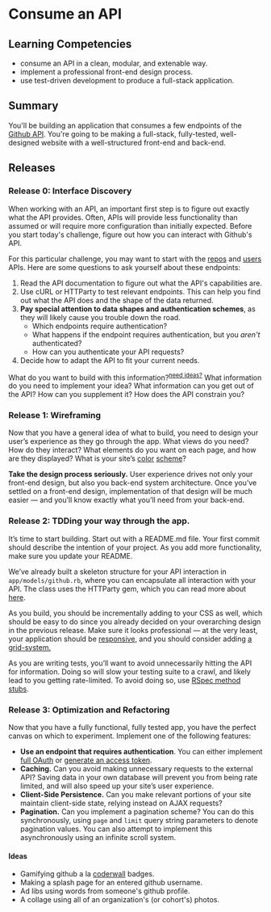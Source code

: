 # Consume an API

## Learning Competencies
- consume an API in a clean, modular, and extenable way.
- implement a professional front-end design process.
- use test-driven development to produce a full-stack application.

## Summary

You'll be building an application that consumes a few endpoints of the 
[Github API](https://developer.github.com/v3/). You're going to be making a 
full-stack, fully-tested, well-designed website with a well-structured 
front-end and back-end.

## Releases

### Release 0: Interface Discovery

When working with an API, an important first step is to figure out exactly what
the API provides. Often, APIs will provide less functionality than assumed or
will require more configuration than initially expected. Before you start 
today's challenge, figure out how you can interact with Github's API. 


For this particular challenge, you may want to start with the 
[repos](https://developer.github.com/v3/repos/) and 
[users](https://developer.github.com/v3/users/) APIs. Here are some questions to
ask yourself about these endpoints:

  1. Read the API documentation to figure out what the API's capabilities are.
  2. Use cURL or HTTParty to test relevant endpoints. This can help you find out 
     what the API does and the shape of the data returned.
  3. **Pay special attention to data shapes and authentication schemes**, as they 
     will likely cause you trouble down the road.
     - Which endpoints require authentication?
     - What happens if the endpoint requires authentication, 
       but you *aren't* authenticated?
     - How can you authenticate your API requests?
  4. Decide how to adapt the API to fit your current needs.

What do you want to build with this information?<sup>[need ideas?](#ideas)</sup> What information do you need 
to implement your idea? What information can you get out of the API? How can you 
supplement it? How does the API constrain you?



### Release 1: Wireframing

Now that you have a general idea of what to build, you need to design your 
user’s experience as they go through the app. What views do you need? How do 
they interact? What elements do you want on each page, and how are they 
displayed? What is your site’s [color](http://colorschemedesigner.com/)
[scheme](http://www.colourlovers.com/)?

**Take the design process seriously.** User experience drives not only your 
front-end design, but also you back-end system architecture. Once you’ve 
settled on a front-end design, implementation of that design will be much easier
— and you’ll know exactly what you’ll need from your back-end.

### Release 2: TDDing your way through the app.

It’s time to start building. Start out with a README.md file. Your first commit 
should describe the intention of your project. As you add more functionality, 
make sure you update your README.

We’ve already built a skeleton structure for your API interaction in
`app/models/github.rb`, where you can encapsulate all interaction with your API. 
The class uses the HTTParty gem, which you can read more about [here](http://blog.teamtreehouse.com/its-time-to-httparty). 

As you build, you should be incrementally adding to your CSS as well, which 
should be easy to do since you already decided on your overarching design in 
the previous release. Make sure it looks professional — at the very least, your 
application should be [responsive](http://learn.shayhowe.com/advanced-html-css/responsive-web-design/), 
and you should consider adding [a grid-system.](http://css-tricks.com/dont-overthink-it-grids/)

As you are writing tests, you’ll want to avoid unnecessarily hitting the API for 
information. Doing so will slow your testing suite to a crawl, and likely lead 
to you getting rate-limited. To avoid doing so, use 
[RSpec method stubs](https://www.relishapp.com/rspec/rspec-mocks/v/2-3/docs/method-stubs).

### Release 3: Optimization and Refactoring

Now that you have a fully functional, fully tested app, you have the perfect 
canvas on which to experiment. Implement one of the following features:

  - **Use an endpoint that requires authentication**. You can either implement
      [full OAuth](https://developer.github.com/v3/oauth/) or 
      [generate an access token](https://help.github.com/articles/creating-an-access-token-for-command-line-use/).
  - **Caching.** Can you avoid making unnecessary requests to the external API? 
      Saving data in your own database will prevent you from being rate limited, 
      and will also speed up your site’s user experience.
  - **Client-Side Persistence.** Can you make relevant portions of your site 
      maintain client-side state, relying instead on AJAX requests?
  - **Pagination.** Can you implement a pagination scheme? You can do this 
      synchronously, using `page` and `limit` query string parameters to denote 
      pagination values. You can also attempt to implement this asynchronously 
      using an infinite scroll system.

#### Ideas
* Gamifying github a la [coderwall](https://coderwall.com/welcome) badges.
* Making a splash page for an entered github username.
* Ad libs using words from someone's github profile.
* A collage using all of an organization's (or cohort's) photos.
